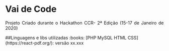 # Vai de Code
<p align="justify"> Projeto Criado durante o Hackathon CCR- 2ª Edição (15-17 de Janeiro de 2020) </p>
##Linguagens e libs utilizadas :books:
[PHP MySQL HTML CSS](https://react-pdf.org/): versão xx.xxx 
